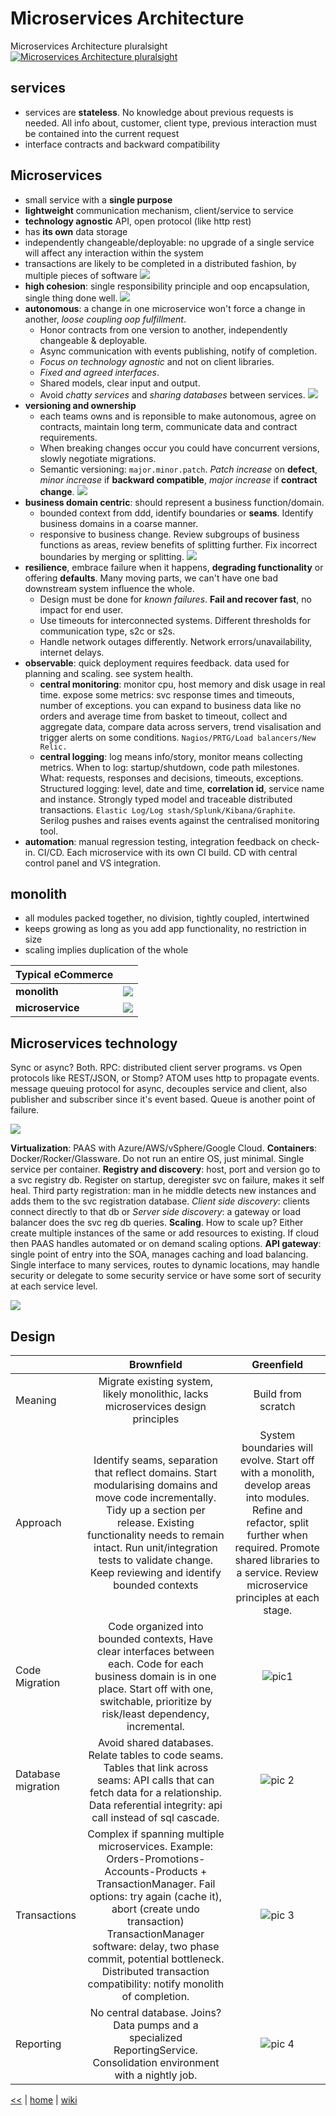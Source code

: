 # Microservices Architecture

Microservices Architecture pluralsight [![Microservices Architecture pluralsight](https://img.shields.io/badge/Pluralsight-course-lightgrey.svg)](https://app.pluralsight.com/library/courses/microservices-architecture/table-of-contents)


## services
+ services are **stateless**. No knowledge about previous requests is needed. All info about, customer, client type, previous interaction must be contained into the current request
+ interface contracts and backward compatibility

## Microservices
+ small service with a **single purpose**
+ **lightweight** communication mechanism, client/service to service
+ **technology agnostic** API, open protocol (like http rest)
+ has **its own** data storage
+ independently changeable/deployable: no upgrade of a single service will affect any interaction within the system
+ transactions are likely to be completed in a distributed fashion, by multiple pieces of software
![](https://g7xqqg.by3302.livefilestore.com/y4mM1Fa_CB3EE-CmgJq3TFUTmXdV3opFhbxt22QZXf6yoC0aEVGTEtMtfMopxrPgyxO6AJpAAnBl_gULXGCC6mCBQza1638iG9nYYiDqI69neYxlRttEMwLXZIql3nu_GpmFIgxpgGX9nCR-YTXgVZtBxN3gkYijNZ-ClkZhgMnXdXOfy3IdHgeMO9NcbeZ44WpzOSt55IgqeJh-z91Xfay8A?width=501&height=260&cropmode=none)
+ **high cohesion**: single responsibility principle and oop encapsulation, single thing done well.
![](https://hiqn5q.by3302.livefilestore.com/y4m-4jSFHJrEVLS0UkKEiqqhSH4abhQeJM4KaKdyyyc3RHSjdCRxLyZPQVHLfcDYgOgrPPgdqDf5xhS-WLqKR4E1arX8dngbYp0itlzKAiQst7jcwx-9cHco1ebN8AkLQ4QFt65FigW1gS4upFjcVZMK0oOukOfa4ZWcu94zFD0A64xymp3hnwdwMFw0rP0IexCnrxNLf9a6IZP_bIF-dRi3w?width=968&height=342&cropmode=none)
+ **autonomous**: a change in one microservice won't force a change in another, _loose coupling oop fulfillment_.
  - Honor contracts from one version to another, independently changeable & deployable.
  - Async communication with events publishing, notify of completion. 
  - _Focus on technology agnostic_ and not on client libraries. 
  - _Fixed and agreed interfaces_.
  - Shared models, clear input and output.
  - Avoid _chatty services_ and *sharing databases* between services.
![](https://jxhseg.by3302.livefilestore.com/y4m31-GeEimCISRH6m4QhyUNx-s9P_cD7nIbw2MAP9BLXdtrKE-NXi-D1BdO5OMTmi8DOKyfvANcGM2Ilnb8VUBXKctakGrh9AHOUg6ZJFSA9zDJEhln1Dv6kWDFIZy2_oOEfM9qw4JJxj1TOwNHo0qSwYwGp5WzXUbBoFyz2yHwnbgYpYhn0JD3WUnZRNiZ6DYxskFYH7Su0W5oyrvaA03vA?width=744&height=318&cropmode=none)
+ **versioning and ownership** 
  - each teams owns and is reponsible to make autonomous, agree on contracts, maintain long term, communicate data and contract requirements. 
  - When breaking changes occur you could have concurrent versions, slowly negotiate migrations. 
  - Semantic versioning: `major.minor.patch`. _Patch increase_ on **defect**, _minor increase_ if **backward compatible**, _major increase_ if **contract change**. 
![](https://wowttq.by3302.livefilestore.com/y4ms4cJyQrdMXkzIba3FRP-QdDi_Cr8TseuGdEtHXgP1W0MU9OKxj6JYcsOyQ3sXzrLdEaZnxIhHomULUhvWqCRYdJ0u4fCWVS7YbPpPx7rUnYqdcVYVzZB9JsiQHPwsz1n0bjJ_dZvzz8MUiXaZcHPedDPlut-RZUg0iiOtbTK015v-kGBBdqUz00atmdw4XU-bKKLoDscmUglQRTDdhrwtw?width=446&height=337&cropmode=none)
+ **business domain centric**: should represent a business function/domain. 
  - bounded context from ddd, identify boundaries or **seams**. Identify business domains in a coarse manner.
  - responsive to business change. Review subgroups of business functions as areas, review benefits of splitting further. Fix incorrect boundaries by merging or splitting. 
![](https://tcytqq.by3302.livefilestore.com/y4m9LtqiYH1URb0IGJlUooEKCuZH4ZAemUVjucYJZ024CuegKLCTgxTJWYQ-G4831UJIT9oe443FFH2MOxDm6ur4BaSMAgxtvjWeGA2cevugsafaVwE8SGe_gxFskLClfz3Dq7X9jETazX75voCvOe-xdqHoP1lAcxKwUCaDcJ_9wdp9yW1sBwfCiEYO_ISxyBdiwcrYuN0csMdEl--cTRs1A?width=968&height=341&cropmode=none)
+ **resilience**, embrace failure when it happens, **degrading functionality** or offering **defaults**. Many moving parts, we can't have one bad downstream system influence the whole.  
  - Design must be done for _known failures_. **Fail and recover fast**, no impact for end user. 
  - Use timeouts for interconnected systems. Different thresholds for communication type, s2c or s2s. 
  - Handle network outages differently. Network errors/unavailability, internet delays.
+ **observable**: quick deployment requires feedback. data used for planning and scaling. see system health. 
  - **central monitoring**: monitor cpu, host memory and disk usage in real time. expose some metrics: svc response times and timeouts, number of exceptions. you can expand to business data like no orders and average time from basket to timeout, collect and aggregate data, compare data across servers, trend visalisation and trigger alerts on some conditions. `Nagios/PRTG/Load balancers/New Relic.` 
  - **central logging**: log means info/story, monitor means collecting metrics. When to log: startup/shutdown, code path milestones. What: requests, responses and decisions, timeouts, exceptions. Structured logging: level, date and time, **correlation id**, service name and instance. Strongly typed model and traceable distributed transactions. `Elastic Log/Log stash/Splunk/Kibana/Graphite`. Serilog pushes and raises events against the centralised monitoring tool. 
+ **automation**: manual regression testing, integration feedback on check-in. CI/CD. Each microservice with its own CI build. CD with central control panel and VS integration.

## monolith
+ all modules packed together, no division, tightly coupled, intertwined
+ keeps growing as long as you add app functionality, no restriction in size
+ scaling implies duplication of the whole

| Typical eCommerce |  |
|--------------|-----|
| **monolith** | ![](https://vbp2kg.by3302.livefilestore.com/y4maefbFKJEPiUaYXT-nqQiAKoLY2c-jo_T_Vyj5MUm-XuiO7kTlTqXi6J_SPh1bMzJYtF43vpBMVb8Mi2J0vF22hWZiSSENDJ0OPIM8HTPET7te4dmjPujLctCyd2WaRYZo6-PVea1pRtBGiKE5aO0F-nzHD68Lesmut-SLprhAGBL801u6nH1pMKrsZZsDrdXL5dqxbbwlxZBiJmOFGbu2w?width=849&height=595&cropmode=none) |
| **microservice** | ![](https://uz5oia.by3302.livefilestore.com/y4mwpYOLH51_DGJjNMVJ_LjgFJxw_T4oxelkCQVgCAPYJcHReu4M4CMze0qhfr7DYtcbaL23Bg0YjbZcI4LjLVRAoBGUlLOk6T8fQQmSrll8j32Lw7cNQSjrlFv5gc_cqbqNC9ybP0IzArKRzkObl3g8qeY-1Cf57fy_VwcMLBiOGfTvBc1moE1NmJoeC1SmSPiEcwfkRrDYjhXJIX0Skokdw?width=740&height=530&cropmode=none) |

## Microservices technology

Sync or async? Both. RPC: distributed client server programs. vs Open protocols like REST/JSON, or Stomp? ATOM uses http to propagate events. message queuing protocol for async, decouples service and client, also publisher and subscriber since it's event based. Queue is another point of failure.

![](https://6ebvoa.by3302.livefilestore.com/y4mSeeVFYRSCCPf8DeATPpm3crLyd23VzgCm5iillg2XuDOf-5niAf7UoRJ1GiqLdKwgKq8-ZgRn-IozdPyDU5G56SiMeWfJ5o5gCvAjMef_3P36tHEyKFLmbrY3Zb7ym2lhcBo5_j7K4LKUDSAYVmbinpkaI1FuaIoTc0-EGIvDldG39FhIQ77Jnyt4hRS-c4AH_HrbdVqxOYUOboXVcPbvA?width=1000&height=360&cropmode=none)

**Virtualization**: PAAS with Azure/AWS/vSphere/Google Cloud.
**Containers**: Docker/Rocker/Glassware. Do not run an entire OS, just minimal. Single service per container.
**Registry and discovery**: host, port and version go to a svc registry db. Register on startup, deregister svc on failure, makes it self heal. Third party registration: man in he middle detects new instances and adds them to the svc registration database. _Client side discovery_: clients connect directly to that db or _Server side discovery_: a gateway or load balancer does the svc reg db queries.
**Scaling**. How to scale up? Either create multiple instances of the same or add resources to existing. If cloud then PAAS handles automated or on demand scaling options. 
**API gateway**: single point of entry into the SOA, manages caching and load balancing. Single interface to many services, routes to dynamic locations, may handle security or delegate to some security service or have some sort of security at each service level.

![](https://fpneua.by3302.livefilestore.com/y4mf9rb9J-3DSfOKD6Rd0TVKclfrIXbg1_WAvDt1GkXkbbJnLibsrf3e5PggEboGtdnJEAN9GumFG9surNClVL_msU9yQy0rX8m8jJCVl9g21P1ZArbOn8eaaVNnvTG8j1X2u0syXmBZ83FycclSdAp04-3UQlOh2xS9zx85pRXO1ULonXcr7PbM1mBOLMl37O85Js6KZVZIhG7nIpUk9XX4g?width=554&height=383&cropmode=none)

## Design

|  | Brownfield | Greenfield |
|--------------------|:--------------------------------------------------------------------------------------------------------------------------------------------------------------------------------------------------------------------------------------------------------------------------------------------------------------------------------------:|:----------------------------------------------------------------------------------------------------------------------------------------------------------------------------------------------------------------------------:|
| Meaning | Migrate existing system, likely monolithic, lacks microservices design principles | Build from scratch |
| Approach | Identify seams, separation that reflect domains.  Start modularising domains and move code incrementally. Tidy up a section per release. Existing functionality needs to remain intact. Run unit/integration tests to validate change. Keep reviewing and identify bounded contexts | System boundaries will evolve. Start off with a monolith, develop areas into modules. Refine and refactor, split further when required. Promote shared libraries to a service. Review microservice principles at each stage. |
| Code Migration | Code organized into bounded contexts, Have clear interfaces between each. Code for each business domain is in one place. Start off with one, switchable, prioritize by risk/least dependency, incremental.  | ![pic1](https://uz5lia.by3302.livefilestore.com/y4mC0L-qFTh6dNesufI43oPPKr9kHOl1s2P56pogLZP3jYLpoFFQOvpwvDTF0yiCjTOf2eGR_5qelkr4q2F_M173_XQk0t04UGMQ7nYNZ1T7lY6R-lET6qBamPVk_FcSLUeYrtypzSCBUcHSJWbGkRrkaSh3SyPZ30eAktjYg_8aM7qGi12cLBBuaQ93-x3QrIY9MPElqaPK0po8CkqcrErMA?width=710&height=497&cropmode=none) |
| Database migration | Avoid shared databases. Relate tables to code seams. Tables that link across seams: API calls that can fetch data for a relationship. Data referential integrity: api call instead of sql cascade. | ![pic 2](https://g7x8qg.by3302.livefilestore.com/y4ms1v48EN7GGa-GhLXYoqhaF-WfPKrmnSTxUo_6HGLITUFPSpsSP1L0HVLOyk-F4pGwDmtNXbkdHrSmKQ2GeFuBG7J1BExBiF0Wr32nLWmjwPbrD9dmlxVtzlafp6JES7fOaEfJ_v_734Uaq0euV2N56Q0oQ2iEfxdy5SHWsZfDJFaAiZeB56ADcMpYJSOkXPU8JqRn6ILAeLku6O1C7jRPw?width=733&height=523&cropmode=none) |
| Transactions | Complex if spanning multiple microservices. Example: Orders-Promotions-Accounts-Products + TransactionManager.  Fail options: try again (cache it), abort (create undo transaction) TransactionManager software: delay, two phase commit, potential bottleneck. Distributed transaction compatibility: notify monolith of completion.  | ![pic 3](https://vbpzkg.by3302.livefilestore.com/y4mWzaPsKD43tdoZ4RnodLKtzLL1TrWdZtkf8tqVZzilqSXJh-2DOPkd9CsE27d6u9y-_-1zpc1wOA_NcNfh8lQUZnC82OIgO4eJKBtgr-CbMkDbBRxvYzFVnZIuiGXwYbVtqjkF9FcmOcMUNFqqGzKpjLL44DtMWnlr0HZJII9FU36AN47nKbIIEc5yrHEAQLOwlg0ddXu8H0c7VpvuK0WdQ?width=589&height=591&cropmode=none) |
| Reporting | No central database. Joins? Data pumps and a specialized ReportingService. Consolidation environment with a nightly job.  | ![pic 4](https://slcgww.by3302.livefilestore.com/y4myXm1Pa64HpHG7IO9QsSOg__pXCAI6GznxzDJHwQxgrcTRwYLcMlYL-8UheJVjdlwxMr_iOr5MqCIAPAZTg5Zu-SafYh_3qALMt5GM57jkwm3sUTZAUYQsnDICoaZVueHzQ_ZAG7UMAx1-h7sE-_dL1zx-RXowsM7eRg0zM2qNAQx7m-WXQRhaV_a4kuFGHHDh1rEWbM32hHyiOiWnjC62A?width=469&height=485&cropmode=none) |

[<<](../SOA.md)
|
[home](README.md) 
| 
[wiki](https://github.com/illegitimis/Tutorial/wiki)